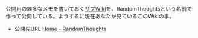公開用の雑多なメモを書いておく[サブWiki](サブWiki.md)を、RandomThoughtsという名前で作って公開している。ようするに現在あなたが見ているこのWikiの事。

- 公開先URL [Home - RandomThoughts](https://karino2.github.io/RandomThoughts/Home) 